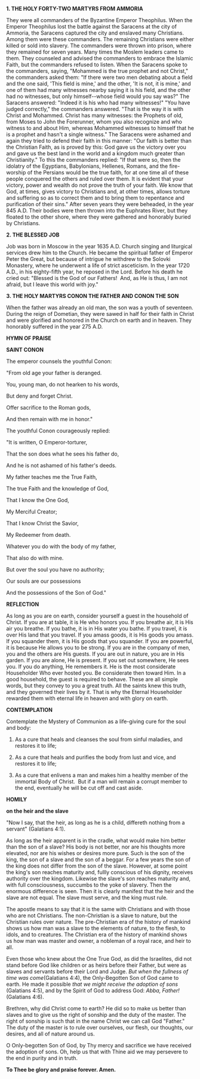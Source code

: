 
**1. THE HOLY FORTY-TWO MARTYRS FROM AMMORIA**

They were all commanders of the Byzantine Emperor Theophilus. When the Emperor Theophilus lost the battle against the Saracens at the city of Ammoria, the Saracens captured the city and enslaved many Christians. Among them were these commanders. The remaining Christians were either killed or sold into slavery. The commanders were thrown into prison, where they remained for seven years. Many times the Moslem leaders came to them. They counseled and advised the commanders to embrace the Islamic Faith, but the commanders refused to listen. When the Saracens spoke to the commanders, saying, "Mohammed is the true prophet and not Christ," the commanders asked them: "If there were two men debating about a field and the one said, 'This field is mine,' and the other, 'It is not, it is mine,' and one of them had many witnesses nearby saying it is his field, and the other had no witnesses, but only himself--whose field would you say was?" The Saracens answered: "Indeed it is his who had many witnesses!" "You have judged correctly," the commanders answered. "That is the way it is with Christ and Mohammed. Christ has many witnesses: the Prophets of old, from Moses to John the Forerunner, whom you also recognize and who witness to and about Him, whereas Mohammed witnesses to himself that he is a prophet and hasn't a single witness." The Saracens were ashamed and again they tried to defend their faith in this manner: "Our faith is better than the Christian Faith, as is proved by this: God gave us the victory over you and gave us the best land in the world and a kingdom much greater than Christianity." To this the commanders replied: "If that were so, then the idolatry of the Egyptians, Babylonians, Hellenes, Romans, and the fire-worship of the Persians would be the true faith, for at one time all of these people conquered the others and ruled over them. It is evident that your victory, power and wealth do not prove the truth of your faith. We know that God, at times, gives victory to Christians and, at other times, allows torture and suffering so as to correct them and to bring them to repentance and purification of their sins." After seven years they were beheaded, in the year 845 A.D. Their bodies were then thrown into the Euphrates River, but they floated to the other shore, where they were gathered and honorably buried by Christians.

**2. THE BLESSED JOB**

Job was born in Moscow in the year 1635 A.D. Church singing and liturgical services drew him to the Church. He became the spiritual father of Emperor Peter the Great, but because of intrigue he withdrew to the Solovki Monastery, where he underwent a life of strict asceticism. In the year 1720 A.D., in his eighty-fifth year, he reposed in the Lord. Before his death he cried out: "Blessed is the God of our Fathers!  And, as He is thus, I am not afraid, but I leave this world with joy."

**3. THE HOLY MARTYRS CONON THE FATHER AND CONON THE SON**

When the father was already an old man, the son was a youth of seventeen. During the reign of Dometian, they were sawed in half for their faith in Christ and were glorified and honored in the Church on earth and in heaven. They honorably suffered in the year 275 A.D.



**HYMN OF PRAISE**

**SAINT CONON**

The emperor counsels the youthful Conon:

"From old age your father is deranged.

You, young man, do not hearken to his words,

But deny and forget Christ.

Offer sacrifice to the Roman gods,

And then remain with me in honor."

The youthful Conon courageously replied:

"It is written, O Emperor-torturer,

That the son does what he sees his father do,

And he is not ashamed of his father's deeds.

My father teaches me the True Faith,

The true Faith and the knowledge of God,

That I know the One God,

My Merciful Creator;

That I know Christ the Savior,

My Redeemer from death.

Whatever you do with the body of my father,

That also do with mine.

But over the soul you have no authority;

Our souls are our possessions

And the possessions of the Son of God."


**REFLECTION**

As long as you are on earth, consider yourself a guest in the household of Christ. If you are at table, it is He who honors you. If you breathe air, it is His air you breathe. If you bathe, it is in His water you bathe. If you travel, it is over His land that you travel. If you amass goods, it is His goods you amass. If you squander them, it is His goods that you squander. If you are powerful, it is because He allows you to be strong. If you are in the company of men, you and the others are His guests. If you are out in nature, you are in His garden. If you are alone, He is present. If you set out somewhere, He sees you. If you do anything, He remembers it. He is the most considerate Householder Who ever hosted you. Be considerate then toward Him. In a good household, the guest is required to behave. These are all simple words, but they convey to you a great truth. All the saints knew this truth, and they governed their lives by it. That is why the Eternal Householder rewarded them with eternal life in heaven and with glory on earth.

**CONTEMPLATION**

Contemplate the Mystery of Communion as a life-giving cure for the soul and body:

1.  As a cure that heals and cleanses the soul from sinful maladies, and restores it to life;

1.  As a cure that heals and purifies the body from lust and vice, and restores it to life;

1.  As a cure that enlivens a man and makes him a healthy member of the immortal Body of Christ.  But if a man will remain a corrupt member to the end, eventually he will be cut off and cast aside.



**HOMILY**

**on the heir and the slave**

"Now I say, that the heir, as long as he is a child, differeth nothing from a servant" (Galatians 4:1).

As long as the heir apparent is in the cradle, what would make him better than the son of a slave? His body is not better, nor are his thoughts more elevated, nor are his wishes or desires more pure. Such is the son of the king, the son of a slave and the son of a beggar. For a few years the son of the king does not differ from the son of the slave. However, at some point the king's son reaches maturity and, fullly conscious of his dignity, receives authority over the kingdom. Likewise the slave's son reaches maturity and, with full consciousness, succumbs to the yoke of slavery. Then the enormous difference is seen. Then it is clearly manifest that the heir and the slave are not equal. The slave must serve, and the king must rule. 

The apostle means to say that it is the same with Christians and with those who are not Christians. The non-Christian is a slave to nature, but the Christian rules over nature. The pre-Christian era of the history of mankind shows us how man was a slave to the elements of nature, to the flesh, to idols, and to creatures. The Christian era of the history of mankind shows us how man was master and owner, a nobleman of a royal race, and heir to all. 

Even those who knew about the One True God, as did the Israelites, did not stand before God like children or as heirs before their Father, but were as slaves and servants before their Lord and Judge. *But when the fullness of time was come*(Galatians 4:4), the Only-Begotten Son of God came to earth. He made it possible *that we might receive the adoption of sons* (Galatians 4:5), and by the Spirit of God to address God: *Abba, Father!* (Galatians 4:6). 

Brethren, why did Christ come to earth? He did so to make us better than slaves and to give us the right of sonship and the duty of the master. The right of sonship is such that in the name Christ we can call God "Father."  The duty of the master is to rule over ourselves, our flesh, our thoughts, our desires, and all of nature around us.

O Only-begotten Son of God, by Thy mercy and sacrifice we have received the adoption of sons. Oh, help us that with Thine aid we may persevere to the end in purity and in truth.

**To Thee be glory and praise forever. Amen.**
